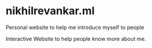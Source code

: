 # nikhilrevankar.ml

Personal website to help me introduce myself to people

Interactive Website to help people know more about me.
